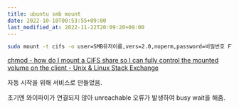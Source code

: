 ```yaml
---
title: ubuntu smb mount
date: 2022-10-10T00:53:55+09:00
last_modified_at: 2022-11-22T20:09:20+09:00
---
```


```bash
sudo mount -t cifs -o user=SMB유저이름,vers=2.0,noperm,password=비밀번호 FTP주소 마운트할로컬경로
```

[chmod - how do I mount a CIFS share so I can fully control the mounted volume on the client - Unix & Linux Stack Exchange](https://unix.stackexchange.com/questions/98707/how-do-i-mount-a-cifs-share-so-i-can-fully-control-the-mounted-volume-on-the-cli)

자동 시작을 위해 서비스로 만들었음.

초기엔 와이파이가 연결되지 않아 unreachable 오류가 발생하여 busy wait을 해줌.